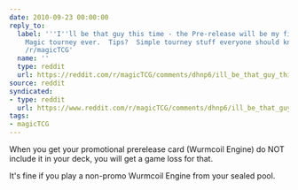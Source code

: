 ```yaml
---
date: 2010-09-23 00:00:00
reply_to:
  label: '''I''ll be that guy this time - the Pre-release will be my first actual
    Magic tourney ever.  Tips?  Simple tourney stuff everyone should know?  '' on
    /r/magicTCG'
  name: ''
  type: reddit
  url: https://reddit.com/r/magicTCG/comments/dhnp6/ill_be_that_guy_this_time_the_prerelease_will_be/
source: reddit
syndicated:
- type: reddit
  url: https://www.reddit.com/r/magicTCG/comments/dhnp6/ill_be_that_guy_this_time_the_prerelease_will_be/c109xh0/
tags:
- magicTCG
---
```


When you get your promotional prerelease card (Wurmcoil Engine) do NOT include it in your deck, you will get a game loss for that.

It's fine if you play a non-promo Wurmcoil Engine from your sealed pool.